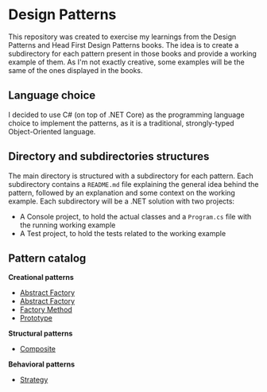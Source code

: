 # Design Patterns

This repository was created to exercise my learnings from the Design Patterns and Head First Design Patterns books. The idea is to create a subdirectory for each pattern present in those books and provide a working example of them. As I'm not exactly creative, some examples will be the same of the ones displayed in the books.

## Language choice

I decided to use C# (on top of .NET Core) as the programming language choice to implement the patterns, as it is a traditional, strongly-typed Object-Oriented language.

## Directory and subdirectories structures

The main directory is structured with a subdirectory for each pattern. Each subdirectory contains a `README.md` file explaining the general idea behind the pattern, followed by an explanation and some context on the working example.
Each subdirectory will be a .NET solution with two projects:

- A Console project, to hold the actual classes and a `Program.cs` file with the running working example
- A Test project, to hold the tests related to the working example

## Pattern catalog

**Creational patterns**

- [Abstract Factory](abstract-factory/README.md)
- [Abstract Factory](builder/README.md)
- [Factory Method](factory-method/README.md)
- [Prototype](prototype/README.md)

**Structural patterns**

- [Composite](composite/README.md)

**Behavioral patterns**

- [Strategy](strategy/README.md)
